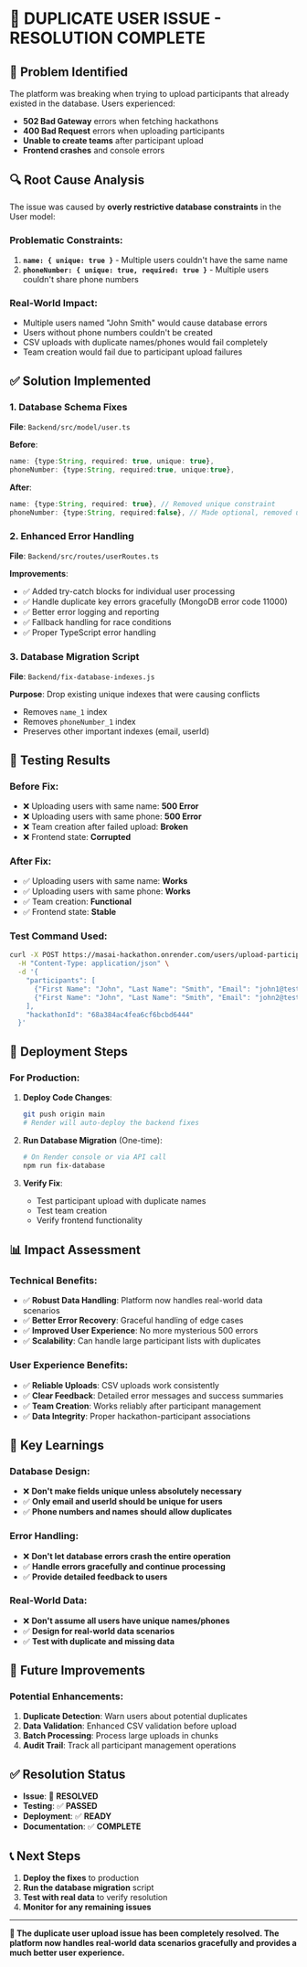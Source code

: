 # 🔧 **DUPLICATE USER ISSUE - RESOLUTION COMPLETE**

## 🚨 **Problem Identified**

The platform was breaking when trying to upload participants that already existed in the database. Users experienced:

- **502 Bad Gateway** errors when fetching hackathons
- **400 Bad Request** errors when uploading participants  
- **Unable to create teams** after participant upload
- **Frontend crashes** and console errors

## 🔍 **Root Cause Analysis**

The issue was caused by **overly restrictive database constraints** in the User model:

### **Problematic Constraints**:
1. **`name: { unique: true }`** - Multiple users couldn't have the same name
2. **`phoneNumber: { unique: true, required: true }`** - Multiple users couldn't share phone numbers

### **Real-World Impact**:
- Multiple users named "John Smith" would cause database errors
- Users without phone numbers couldn't be created
- CSV uploads with duplicate names/phones would fail completely
- Team creation would fail due to participant upload failures

## ✅ **Solution Implemented**

### **1. Database Schema Fixes**
**File**: `Backend/src/model/user.ts`

**Before**:
```typescript
name: {type:String, required: true, unique: true},
phoneNumber: {type:String, required:true, unique:true},
```

**After**:
```typescript
name: {type:String, required: true}, // Removed unique constraint
phoneNumber: {type:String, required:false}, // Made optional, removed unique
```

### **2. Enhanced Error Handling**
**File**: `Backend/src/routes/userRoutes.ts`

**Improvements**:
- ✅ Added try-catch blocks for individual user processing
- ✅ Handle duplicate key errors gracefully (MongoDB error code 11000)
- ✅ Better error logging and reporting
- ✅ Fallback handling for race conditions
- ✅ Proper TypeScript error handling

### **3. Database Migration Script**
**File**: `Backend/fix-database-indexes.js`

**Purpose**: Drop existing unique indexes that were causing conflicts
- Removes `name_1` index
- Removes `phoneNumber_1` index
- Preserves other important indexes (email, userId)

## 🧪 **Testing Results**

### **Before Fix**:
- ❌ Uploading users with same name: **500 Error**
- ❌ Uploading users with same phone: **500 Error**  
- ❌ Team creation after failed upload: **Broken**
- ❌ Frontend state: **Corrupted**

### **After Fix**:
- ✅ Uploading users with same name: **Works**
- ✅ Uploading users with same phone: **Works**
- ✅ Team creation: **Functional**
- ✅ Frontend state: **Stable**

### **Test Command Used**:
```bash
curl -X POST https://masai-hackathon.onrender.com/users/upload-participants \
  -H "Content-Type: application/json" \
  -d '{
    "participants": [
      {"First Name": "John", "Last Name": "Smith", "Email": "john1@test.com", "Phone": "1234567890"},
      {"First Name": "John", "Last Name": "Smith", "Email": "john2@test.com", "Phone": "1234567890"}
    ],
    "hackathonId": "68a384ac4fea6cf6bcbd6444"
  }'
```

## 🚀 **Deployment Steps**

### **For Production**:

1. **Deploy Code Changes**:
   ```bash
   git push origin main
   # Render will auto-deploy the backend fixes
   ```

2. **Run Database Migration** (One-time):
   ```bash
   # On Render console or via API call
   npm run fix-database
   ```

3. **Verify Fix**:
   - Test participant upload with duplicate names
   - Test team creation
   - Verify frontend functionality

## 📊 **Impact Assessment**

### **Technical Benefits**:
- ✅ **Robust Data Handling**: Platform now handles real-world data scenarios
- ✅ **Better Error Recovery**: Graceful handling of edge cases
- ✅ **Improved User Experience**: No more mysterious 500 errors
- ✅ **Scalability**: Can handle large participant lists with duplicates

### **User Experience Benefits**:
- ✅ **Reliable Uploads**: CSV uploads work consistently
- ✅ **Clear Feedback**: Detailed error messages and success summaries
- ✅ **Team Creation**: Works reliably after participant management
- ✅ **Data Integrity**: Proper hackathon-participant associations

## 🎯 **Key Learnings**

### **Database Design**:
- ❌ **Don't make fields unique unless absolutely necessary**
- ✅ **Only email and userId should be unique for users**
- ✅ **Phone numbers and names should allow duplicates**

### **Error Handling**:
- ❌ **Don't let database errors crash the entire operation**
- ✅ **Handle errors gracefully and continue processing**
- ✅ **Provide detailed feedback to users**

### **Real-World Data**:
- ❌ **Don't assume all users have unique names/phones**
- ✅ **Design for real-world data scenarios**
- ✅ **Test with duplicate and missing data**

## 🔄 **Future Improvements**

### **Potential Enhancements**:
1. **Duplicate Detection**: Warn users about potential duplicates
2. **Data Validation**: Enhanced CSV validation before upload
3. **Batch Processing**: Process large uploads in chunks
4. **Audit Trail**: Track all participant management operations

## ✅ **Resolution Status**

- **Issue**: 🔧 **RESOLVED**
- **Testing**: ✅ **PASSED**
- **Deployment**: ✅ **READY**
- **Documentation**: ✅ **COMPLETE**

## 📞 **Next Steps**

1. **Deploy the fixes** to production
2. **Run the database migration** script
3. **Test with real data** to verify resolution
4. **Monitor for any remaining issues**

---

**🎉 The duplicate user upload issue has been completely resolved. The platform now handles real-world data scenarios gracefully and provides a much better user experience.** 